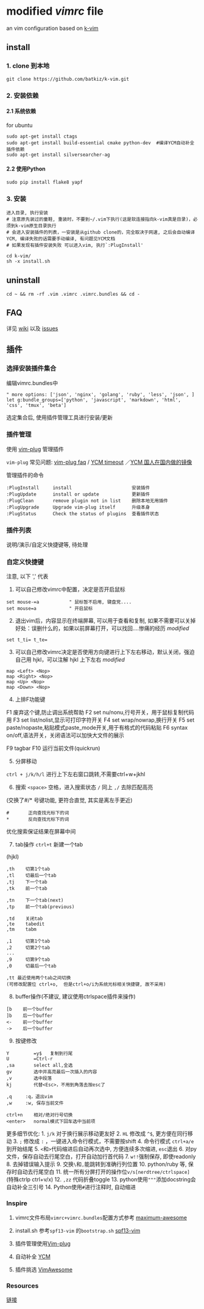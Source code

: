 # modified *vimrc* file

an vim configuration based on [k-vim](https://github.com/wklken/k-vim)

## install 

### 1. clone 到本地

```
git clone https://github.com/batkiz/k-vim.git
```

### 2. 安装依赖

#### 2.1 系统依赖

for ubuntu
```
sudo apt-get install ctags
sudo apt-get install build-essential cmake python-dev  #编译YCM自动补全插件依赖
sudo apt-get install silversearcher-ag
```

#### 2.2 使用Python

```
sudo pip install flake8 yapf
```

### 3. 安装

```
进入目录, 执行安装
# 注意原先装过的童鞋, 重装时，不要到~/.vim下执行(这是软连接指向k-vim真是目录)，必须到k-vim原生目录执行
# 会进入安装插件的列表，一安装是从github clone的，完全取决于网速, 之后会自动编译 YCM, 编译失败的话需要手动编译, 有问题见YCM文档
# 如果发现有插件安装失败 可以进入vim, 执行`:PlugInstall'

cd k-vim/
sh -x install.sh
```

## uninstall

```
cd ~ && rm -rf .vim .vimrc .vimrc.bundles && cd -
```

## FAQ

详见 [wiki](https://github.com/wklken/k-vim/wiki) 以及  [issues](https://github.com/wklken/k-vim/issues)



## 插件

### 选择安装插件集合

编辑vimrc.bundles中

```
" more options: ['json', 'nginx', 'golang', 'ruby', 'less', 'json', ]
let g:bundle_groups=['python', 'javascript', 'markdown', 'html', 'css', 'tmux', 'beta']
```

选定集合后, 使用插件管理工具进行安装/更新

### 插件管理

使用 [vim-plug](https://github.com/junegunn/vim-plug) 管理插件

`vim-plug` 常见问题: [vim-plug faq](https://github.com/junegunn/vim-plug/wiki/faq) / [YCM timeout](https://github.com/junegunn/vim-plug/wiki/faq#youcompleteme-timeout)
／[YCM 国人在国内做的镜像](https://github.com/LooEv/A-bridge-to-YouCompleteMe)

管理插件的命令

```
:PlugInstall     install                      安装插件
:PlugUpdate      install or update            更新插件
:PlugClean       remove plugin not in list    删除本地无用插件
:PlugUpgrade     Upgrade vim-plug itself      升级本身
:PlugStatus      Check the status of plugins  查看插件状态
```



### 插件列表

说明/演示/自定义快捷键等, 待处理

### 自定义快捷键

注意, 以下 ',' 代表 <leader>

1. 可以自己修改vimrc中配置，决定是否开启鼠标
```
set mouse-=a           " 鼠标暂不启用, 键盘党....
set mouse=a            " 开启鼠标
```

2. 退出vim后，内容显示在终端屏幕, 可以用于查看和复制, 如果不需要可以关掉
    好处：误删什么的，如果以前屏幕打开，可以找回....惨痛的经历
*modified*
```
set t_ti= t_te=
```

3. 可以自己修改vimrc决定是否使用方向键进行上下左右移动，默认关闭，强迫自己用 hjkl，可以注解
hjkl  上下左右
*modified*
```
map <Left> <Nop>
map <Right> <Nop>
map <Up> <Nop>
map <Down> <Nop>
```

4. 上排F功能键

F1 废弃这个键,防止调出系统帮助
F2 set nu/nonu,行号开关，用于鼠标复制代码用
F3 set list/nolist,显示可打印字符开关
F4 set wrap/nowrap,换行开关
F5 set paste/nopaste,粘贴模式paste_mode开关,用于有格式的代码粘贴
F6 syntax on/off,语法开关，关闭语法可以加快大文件的展示

F9 tagbar
F10 运行当前文件(quickrun)

5. 分屏移动

`ctrl + j/k/h/l`   进行上下左右窗口跳转,不需要ctrl+w+jkhl

6. 搜索
`<space>` 空格，进入搜索状态
`/`       同上
`,/`      去除匹配高亮

(交换了#/* 号键功能, 更符合直觉, 其实是离左手更近)
```
#       正向查找光标下的词
*       反向查找光标下的词
```

优化搜索保证结果在屏幕中间

7. tab操作
`ctrl+t` 新建一个tab

(hjkl)
```
,th    切第1个tab
,tl    切最后一个tab
,tj    下一个tab
,tk    前一个tab

,tn    下一个tab(next)
,tp    前一个tab(previous)

,td    关闭tab
,te    tabedit
,tm    tabm

,1     切第1个tab
,2     切第2个tab
...
,9     切第9个tab
,0     切最后一个tab

,tt 最近使用两个tab之间切换
(可修改配置位 ctrl+o,  但是ctrl+o/i为系统光标相关快捷键, 故不采用)
```

8. buffer操作(不建议, 建议使用ctrlspace插件来操作)
```
[b    前一个buffer
]b    后一个buffer
<-    前一个buffer
->    后一个buffer
```


9. 按键修改
```
Y         =y$   复制到行尾
U         =Ctrl-r
,sa       select all,全选
gv        选中并高亮最后一次插入的内容
,v        选中段落
kj        代替<Esc>，不用到角落去按esc了

,q     :q，退出vim
,w     :w, 保存当前文件

ctrl+n    相对/绝对行号切换
<enter>   normal模式下回车选中当前项
```

更多细节优化:
    1. `j/k` 对于换行展示移动更友好
    2. `HL` 修改成 `^$`, 更方便在同行移动
    3. `;` 修改成 `:` ，一键进入命令行模式，不需要按shift
    4. 命令行模式 `ctrl+a/e` 到开始结尾
    5. `<`和`>`代码缩进后自动再次选中, 方便连续多次缩进, `esc`退出
    6. 对py文件，保存自动去行尾空白，打开自动加行首代码
    7. `w!!`强制保存, 即使readonly
    8. 去掉错误输入提示
    9. 交换`\`和`,`能跳转到准确行列位置
    10. python/ruby 等, 保存时自动去行尾空白
    11. 统一所有分屏打开的操作位`v/s[nerdtree/ctrlspace]` (特殊ctrlp ctrl+v/x)
    12. `,zz` 代码折叠toggle
    13. python使用`"""`添加docstring会自动补全三引号
    14. Python使用`#`进行注释时, 自动缩进

### Inspire

1. vimrc文件布局`vimrc+vimrc.bundles`配置方式参考 [maximum-awesome](https://github.com/square/maximum-awesome)

2. install.sh 参考`spf13-vim` 的`bootstrap.sh` [spf13-vim](https://github.com/spf13/spf13-vim)

2. 插件管理使用[Vim-plug](https://github.com/junegunn/vim-plug)

3. 自动补全 [YCM](https://github.com/Valloric/YouCompleteMe)

4. 插件挑选 [VimAwesome](http://vimawesome.com/)

### Resources

[链接](http://www.wklken.me/posts/2014/10/03/vim-resources.html)
